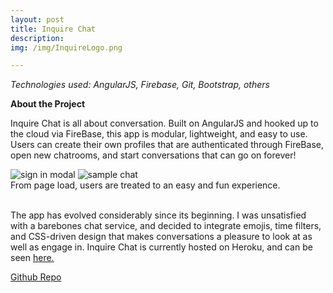 ```yaml
---
layout: post
title: Inquire Chat
description:
img: /img/InquireLogo.png

---
```

_Technologies used: AngularJS, Firebase, Git, Bootstrap, others_

**About the Project**

Inquire Chat is all about conversation. Built on AngularJS and hooked up to the cloud via FireBase, this app is modular, lightweight, and easy to use. Users can create their own profiles that are authenticated through FireBase, open new chatrooms, and start conversations that can go on forever!

<div class="row">
	<img class="col" src="{{ site.baseurl }}/img/Inquire_signin.jpeg" alt="sign in modal" title="example image"/>
	<img class="col" src="{{ site.baseurl }}/img/sample_chat.jpeg" alt="sample chat" title="example image"/>
</div>
<div class="caption">
	From page load, users are treated to an easy and fun experience.
</div><br>

The app has evolved considerably since its beginning. I was unsatisfied with a barebones chat service, and decided to integrate emojis, time filters, and CSS-driven design that makes conversations a pleasure to look at as well as engage in. Inquire Chat is currently hosted on Heroku, and can be seen [here.](https://inquire-chat.herokuapp.com)

[Github Repo](https://github.com/DLakin01/Inquire)
